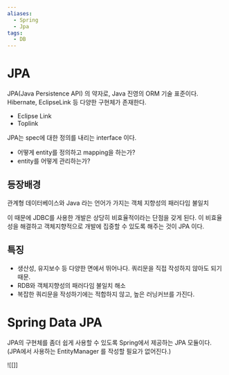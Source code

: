 ```yaml
---
aliases:
  - Spring
  - Jpa
tags:
  - DB
---
```

# JPA

JPA(Java Persistence API) 의 약자로, Java 진영의 ORM 기술 표준이다.
Hibernate, EclipseLink 등 다양한 구현체가 존재한다.
- Eclipse Link
- Toplink


JPA는 spec에 대한 정의를 내리는 interface 이다.
- 어떻게 entity를 정의하고 mapping을 하는가?
- entity를 어떻게 관리하는가?


## 등장배경
관계형 데이터베이스와 Java 라는 언어가 가지는 객체 지향성의 패러다임 불일치 

이 때문에 JDBC를 사용한 개발은 상당히 비효율적이라는 단점을 갖게 된다. 이 비효율성을 해결하고 객체지향적으로 개발에 집중할 수 있도록 해주는 것이 JPA 이다.
## 특징
- 생산성, 유지보수 등 다양한 면에서 뛰어나다.
  쿼리문을 직접 작성하지 않아도 되기 때문.
- RDB와 객체지향성의 패러다임 불일치 해소
- 복잡한 쿼리문을 작성하기에는 적합하지 않고, 높은 러닝커브를 가진다.

# Spring Data JPA
JPA의 구현체를 좀더 쉽게 사용할 수 있도록 Spring에서 제공하는 JPA 모듈이다. 
(JPA에서 사용하는 EntityManager 를 작성할 필요가 없어진다.)






![[]]

